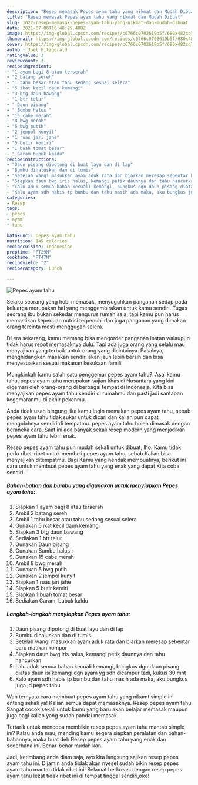 ```yaml
---
description: "Resep memasak Pepes ayam tahu yang nikmat dan Mudah Dibuat"
title: "Resep memasak Pepes ayam tahu yang nikmat dan Mudah Dibuat"
slug: 1022-resep-memasak-pepes-ayam-tahu-yang-nikmat-dan-mudah-dibuat
date: 2021-07-06T16:48:29.408Z
image: https://img-global.cpcdn.com/recipes/c6766c0702619b5f/680x482cq70/pepes-ayam-tahu-foto-resep-utama.jpg
thumbnail: https://img-global.cpcdn.com/recipes/c6766c0702619b5f/680x482cq70/pepes-ayam-tahu-foto-resep-utama.jpg
cover: https://img-global.cpcdn.com/recipes/c6766c0702619b5f/680x482cq70/pepes-ayam-tahu-foto-resep-utama.jpg
author: Joel Fitzgerald
ratingvalue: 3
reviewcount: 3
recipeingredient:
- "1 ayam bagi 8 atau terserah"
- "2 batang sereh"
- "1 tahu besar atau tahu sedang sesuai selera"
- "5 ikat kecil daun kemangi"
- "3 btg daun bawang"
- "1 btr telur"
- " Daun pisang"
- " Bumbu halus "
- "15 cabe merah"
- "8 bwg merah"
- "5 bwg putih"
- "2 jempol kunyit"
- "1 ruas jari jahe"
- "5 butir kemiri"
- "1 buah tomat besar"
- " Garam bubuk kaldu"
recipeinstructions:
- "Daun pisang dipotong di buat layu dan di lap"
- "Bumbu dihaluskan dan di tumis"
- "Setelah wangi masukkan ayam aduk rata dan biarkan meresap sebentar baru matikan kompor"
- "Siapkan daun bwg iris halus, kemangi petik daunnya dan tahu hancurkan"
- "Lalu aduk semua bahan kecuali kemangi, bungkus dgn daun pisang diatas daun isi kemangi dgn ayam yg sdh dicampur tadi, kukus 30 mnt"
- "Kalo ayam sdh habis tp bumbu dan tahu masih ada maka, aku bungkus juga jd pepes tahu"
categories:
- Resep
tags:
- pepes
- ayam
- tahu

katakunci: pepes ayam tahu 
nutrition: 145 calories
recipecuisine: Indonesian
preptime: "PT29M"
cooktime: "PT47M"
recipeyield: "2"
recipecategory: Lunch

---
```



![Pepes ayam tahu](https://img-global.cpcdn.com/recipes/c6766c0702619b5f/680x482cq70/pepes-ayam-tahu-foto-resep-utama.jpg)

Selaku seorang yang hobi memasak, menyuguhkan panganan sedap pada keluarga merupakan hal yang menggembirakan untuk kamu sendiri. Tugas seorang ibu bukan sekedar mengurus rumah saja, tapi kamu pun harus memastikan keperluan nutrisi terpenuhi dan juga panganan yang dimakan orang tercinta mesti menggugah selera.

Di era  sekarang, kamu memang bisa mengorder panganan instan walaupun tidak harus repot memasaknya dulu. Tapi ada juga orang yang selalu mau menyajikan yang terbaik untuk orang yang dicintainya. Pasalnya, menghidangkan masakan sendiri akan jauh lebih bersih dan bisa menyesuaikan sesuai makanan kesukaan famili. 



Mungkinkah kamu salah satu penggemar pepes ayam tahu?. Asal kamu tahu, pepes ayam tahu merupakan sajian khas di Nusantara yang kini digemari oleh orang-orang di berbagai tempat di Indonesia. Kita bisa menyajikan pepes ayam tahu sendiri di rumahmu dan pasti jadi santapan kegemaranmu di akhir pekanmu.

Anda tidak usah bingung jika kamu ingin memakan pepes ayam tahu, sebab pepes ayam tahu tidak sukar untuk dicari dan kalian pun dapat mengolahnya sendiri di tempatmu. pepes ayam tahu boleh dimasak dengan beraneka cara. Saat ini ada banyak sekali resep modern yang menjadikan pepes ayam tahu lebih enak.

Resep pepes ayam tahu pun mudah sekali untuk dibuat, lho. Kamu tidak perlu ribet-ribet untuk membeli pepes ayam tahu, sebab Kalian bisa menyajikan ditempatmu. Bagi Kamu yang hendak membuatnya, berikut ini cara untuk membuat pepes ayam tahu yang enak yang dapat Kita coba sendiri.

<!--inarticleads1-->

##### Bahan-bahan dan bumbu yang digunakan untuk menyiapkan Pepes ayam tahu:

1. Siapkan 1 ayam bagi 8 atau terserah
1. Ambil 2 batang sereh
1. Ambil 1 tahu besar atau tahu sedang sesuai selera
1. Gunakan 5 ikat kecil daun kemangi
1. Siapkan 3 btg daun bawang
1. Sediakan 1 btr telur
1. Gunakan  Daun pisang
1. Gunakan  Bumbu halus :
1. Gunakan 15 cabe merah
1. Ambil 8 bwg merah
1. Gunakan 5 bwg putih
1. Gunakan 2 jempol kunyit
1. Siapkan 1 ruas jari jahe
1. Siapkan 5 butir kemiri
1. Siapkan 1 buah tomat besar
1. Sediakan  Garam, bubuk kaldu




<!--inarticleads2-->

##### Langkah-langkah menyiapkan Pepes ayam tahu:

1. Daun pisang dipotong di buat layu dan di lap
1. Bumbu dihaluskan dan di tumis
1. Setelah wangi masukkan ayam aduk rata dan biarkan meresap sebentar baru matikan kompor
1. Siapkan daun bwg iris halus, kemangi petik daunnya dan tahu hancurkan
1. Lalu aduk semua bahan kecuali kemangi, bungkus dgn daun pisang diatas daun isi kemangi dgn ayam yg sdh dicampur tadi, kukus 30 mnt
1. Kalo ayam sdh habis tp bumbu dan tahu masih ada maka, aku bungkus juga jd pepes tahu




Wah ternyata cara membuat pepes ayam tahu yang nikamt simple ini enteng sekali ya! Kalian semua dapat memasaknya. Resep pepes ayam tahu Sangat cocok sekali untuk kamu yang baru akan belajar memasak maupun juga bagi kalian yang sudah pandai memasak.

Tertarik untuk mencoba membikin resep pepes ayam tahu mantab simple ini? Kalau anda mau, mending kamu segera siapkan peralatan dan bahan-bahannya, maka buat deh Resep pepes ayam tahu yang enak dan sederhana ini. Benar-benar mudah kan. 

Jadi, ketimbang anda diam saja, ayo kita langsung sajikan resep pepes ayam tahu ini. Dijamin anda tiidak akan nyesel sudah bikin resep pepes ayam tahu mantab tidak ribet ini! Selamat berkreasi dengan resep pepes ayam tahu lezat tidak ribet ini di tempat tinggal sendiri,oke!.

